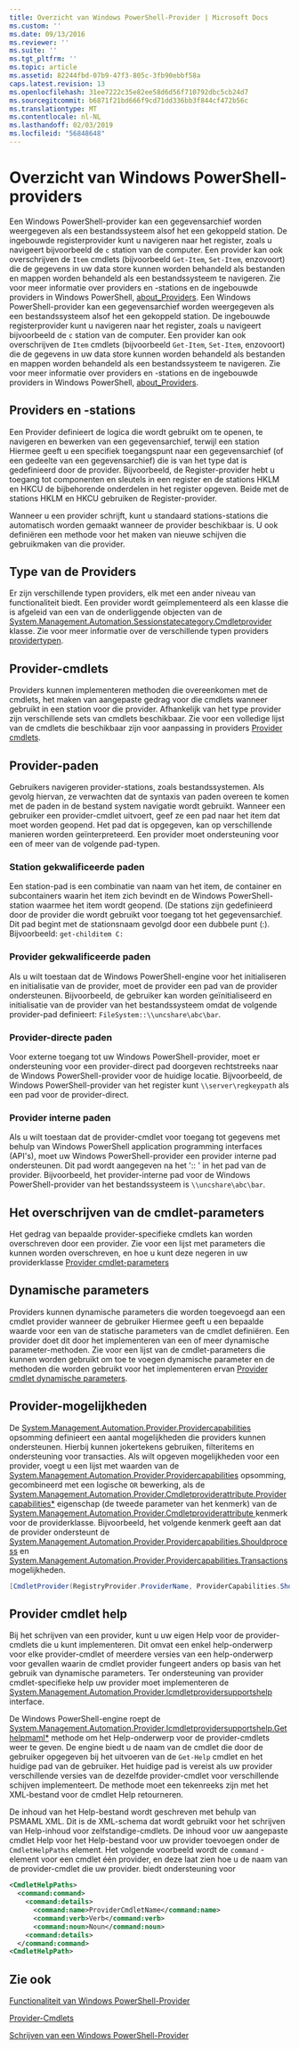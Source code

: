 ```yaml
---
title: Overzicht van Windows PowerShell-Provider | Microsoft Docs
ms.custom: ''
ms.date: 09/13/2016
ms.reviewer: ''
ms.suite: ''
ms.tgt_pltfrm: ''
ms.topic: article
ms.assetid: 82244fbd-07b9-47f3-805c-3fb90ebbf58a
caps.latest.revision: 13
ms.openlocfilehash: 31ee7222c35e82ee58d6d56f710792dbc5cb24d7
ms.sourcegitcommit: b6871f21bd666f9cd71dd336bb3f844cf472b56c
ms.translationtype: MT
ms.contentlocale: nl-NL
ms.lasthandoff: 02/03/2019
ms.locfileid: "56848648"
---
```

# <a name="windows-powershell-provider-overview"></a>Overzicht van Windows PowerShell-providers

Een Windows PowerShell-provider kan een gegevensarchief worden weergegeven als een bestandssysteem alsof het een gekoppeld station. De ingebouwde registerprovider kunt u navigeren naar het register, zoals u navigeert bijvoorbeeld de `c` station van de computer. Een provider kan ook overschrijven de `Item` cmdlets (bijvoorbeeld `Get-Item`, `Set-Item`, enzovoort) die de gegevens in uw data store kunnen worden behandeld als bestanden en mappen worden behandeld als een bestandssysteem te navigeren. Zie voor meer informatie over providers en -stations en de ingebouwde providers in Windows PowerShell, [about_Providers](/powershell/module/microsoft.powershell.core/about/about_providers).
Een Windows PowerShell-provider kan een gegevensarchief worden weergegeven als een bestandssysteem alsof het een gekoppeld station. De ingebouwde registerprovider kunt u navigeren naar het register, zoals u navigeert bijvoorbeeld de `c` station van de computer. Een provider kan ook overschrijven de `Item` cmdlets (bijvoorbeeld `Get-Item`, `Set-Item`, enzovoort) die de gegevens in uw data store kunnen worden behandeld als bestanden en mappen worden behandeld als een bestandssysteem te navigeren. Zie voor meer informatie over providers en -stations en de ingebouwde providers in Windows PowerShell, [about_Providers](/powershell/module/microsoft.powershell.core/about/about_providers).

## <a name="providers-and-drives"></a>Providers en -stations

Een Provider definieert de logica die wordt gebruikt om te openen, te navigeren en bewerken van een gegevensarchief, terwijl een station Hiermee geeft u een specifiek toegangspunt naar een gegevensarchief (of een gedeelte van een gegevensarchief) die is van het type dat is gedefinieerd door de provider. Bijvoorbeeld, de Register-provider hebt u toegang tot componenten en sleutels in een register en de stations HKLM en HKCU de bijbehorende onderdelen in het register opgeven. Beide met de stations HKLM en HKCU gebruiken de Register-provider.

Wanneer u een provider schrijft, kunt u standaard stations-stations die automatisch worden gemaakt wanneer de provider beschikbaar is. U ook definiëren een methode voor het maken van nieuwe schijven die gebruikmaken van die provider.

## <a name="type-of-providers"></a>Type van de Providers

Er zijn verschillende typen providers, elk met een ander niveau van functionaliteit biedt. Een provider wordt geïmplementeerd als een klasse die is afgeleid van een van de onderliggende objecten van de [System.Management.Automation.Sessionstatecategory.Cmdletprovider](/dotnet/api/System.Management.Automation.SessionStateCategory.CmdletProvider) klasse. Zie voor meer informatie over de verschillende typen providers [providertypen](./provider-types.md).

## <a name="provider-cmdlets"></a>Provider-cmdlets

Providers kunnen implementeren methoden die overeenkomen met de cmdlets, het maken van aangepaste gedrag voor die cmdlets wanneer gebruikt in een station voor die provider. Afhankelijk van het type provider zijn verschillende sets van cmdlets beschikbaar. Zie voor een volledige lijst van de cmdlets die beschikbaar zijn voor aanpassing in providers [Provider cmdlets](./provider-cmdlets.md).

## <a name="provider-paths"></a>Provider-paden

Gebruikers navigeren provider-stations, zoals bestandssystemen. Als gevolg hiervan, ze verwachten dat de syntaxis van paden overeen te komen met de paden in de bestand system navigatie wordt gebruikt. Wanneer een gebruiker een provider-cmdlet uitvoert, geef ze een pad naar het item dat moet worden geopend. Het pad dat is opgegeven, kan op verschillende manieren worden geïnterpreteerd. Een provider moet ondersteuning voor een of meer van de volgende pad-typen.

### <a name="drive-qualified-paths"></a>Station gekwalificeerde paden

Een station-pad is een combinatie van naam van het item, de container en subcontainers waarin het item zich bevindt en de Windows PowerShell-station waarmee het item wordt geopend. (De stations zijn gedefinieerd door de provider die wordt gebruikt voor toegang tot het gegevensarchief. Dit pad begint met de stationsnaam gevolgd door een dubbele punt (:). Bijvoorbeeld: `get-childitem C:`

### <a name="provider-qualified-paths"></a>Provider gekwalificeerde paden

Als u wilt toestaan dat de Windows PowerShell-engine voor het initialiseren en initialisatie van de provider, moet de provider een pad van de provider ondersteunen. Bijvoorbeeld, de gebruiker kan worden geïnitialiseerd en initialisatie van de provider van het bestandssysteem omdat de volgende provider-pad definieert: `FileSystem::\\uncshare\abc\bar`.

### <a name="provider-direct-paths"></a>Provider-directe paden

Voor externe toegang tot uw Windows PowerShell-provider, moet er ondersteuning voor een provider-direct pad doorgeven rechtstreeks naar de Windows PowerShell-provider voor de huidige locatie. Bijvoorbeeld, de Windows PowerShell-provider van het register kunt `\\server\regkeypath` als een pad voor de provider-direct.

### <a name="provider-internal-paths"></a>Provider interne paden

Als u wilt toestaan dat de provider-cmdlet voor toegang tot gegevens met behulp van Windows PowerShell application programming interfaces (API's), moet uw Windows PowerShell-provider een provider interne pad ondersteunen. Dit pad wordt aangegeven na het ':: ' in het pad van de provider. Bijvoorbeeld, het provider-interne pad voor de Windows PowerShell-provider van het bestandssysteem is `\\uncshare\abc\bar`.

## <a name="overriding-cmdlet-parameters"></a>Het overschrijven van de cmdlet-parameters

Het gedrag van bepaalde provider-specifieke cmdlets kan worden overschreven door een provider. Zie voor een lijst met parameters die kunnen worden overschreven, en hoe u kunt deze negeren in uw providerklasse [Provider cmdlet-parameters](./provider-cmdlet-parameters.md)

## <a name="dynamic-parameters"></a>Dynamische parameters

Providers kunnen dynamische parameters die worden toegevoegd aan een cmdlet provider wanneer de gebruiker Hiermee geeft u een bepaalde waarde voor een van de statische parameters van de cmdlet definiëren. Een provider doet dit door het implementeren van een of meer dynamische parameter-methoden. Zie voor een lijst van de cmdlet-parameters die kunnen worden gebruikt om toe te voegen dynamische parameter en de methoden die worden gebruikt voor het implementeren ervan [Provider cmdlet dynamische parameters](./provider-cmdlet-dynamic-parameters.md).

## <a name="provider-capabilities"></a>Provider-mogelijkheden

De [System.Management.Automation.Provider.Providercapabilities](/dotnet/api/System.Management.Automation.Provider.ProviderCapabilities) opsomming definieert een aantal mogelijkheden die providers kunnen ondersteunen. Hierbij kunnen jokertekens gebruiken, filteritems en ondersteuning voor transacties. Als wilt opgeven mogelijkheden voor een provider, voegt u een lijst met waarden van de [System.Management.Automation.Provider.Providercapabilities](/dotnet/api/System.Management.Automation.Provider.ProviderCapabilities) opsomming, gecombineerd met een logische `OR` bewerking, als de [ System.Management.Automation.Provider.Cmdletproviderattribute.Providercapabilities*](/dotnet/api/System.Management.Automation.Provider.CmdletProviderAttribute.ProviderCapabilities) eigenschap (de tweede parameter van het kenmerk) van de [System.Management.Automation.Provider.Cmdletproviderattribute ](/dotnet/api/System.Management.Automation.Provider.CmdletProviderAttribute) kenmerk voor de providerklasse. Bijvoorbeeld, het volgende kenmerk geeft aan dat de provider ondersteunt de [System.Management.Automation.Provider.Providercapabilities.Shouldprocess](/dotnet/api/System.Management.Automation.Provider.ProviderCapabilities.ShouldProcess) en [ System.Management.Automation.Provider.Providercapabilities.Transactions](/dotnet/api/System.Management.Automation.Provider.ProviderCapabilities.Transactions) mogelijkheden.

```csharp
[CmdletProvider(RegistryProvider.ProviderName, ProviderCapabilities.ShouldProcess | ProviderCapabilities.Transactions)]

```

## <a name="provider-cmdlet-help"></a>Provider cmdlet help

Bij het schrijven van een provider, kunt u uw eigen Help voor de provider-cmdlets die u kunt implementeren. Dit omvat een enkel help-onderwerp voor elke provider-cmdlet of meerdere versies van een help-onderwerp voor gevallen waarin de cmdlet provider fungeert anders op basis van het gebruik van dynamische parameters. Ter ondersteuning van provider cmdlet-specifieke help uw provider moet implementeren de [System.Management.Automation.Provider.Icmdletprovidersupportshelp](/dotnet/api/System.Management.Automation.Provider.ICmdletProviderSupportsHelp) interface.

De Windows PowerShell-engine roept de [System.Management.Automation.Provider.Icmdletprovidersupportshelp.Gethelpmaml*](/dotnet/api/System.Management.Automation.Provider.ICmdletProviderSupportsHelp.GetHelpMaml) methode om het Help-onderwerp voor de provider-cmdlets weer te geven. De engine biedt u de naam van de cmdlet die door de gebruiker opgegeven bij het uitvoeren van de `Get-Help` cmdlet en het huidige pad van de gebruiker. Het huidige pad is vereist als uw provider verschillende versies van de dezelfde provider-cmdlet voor verschillende schijven implementeert. De methode moet een tekenreeks zijn met het XML-bestand voor de cmdlet Help retourneren.

De inhoud van het Help-bestand wordt geschreven met behulp van PSMAML XML. Dit is de XML-schema dat wordt gebruikt voor het schrijven van Help-inhoud voor zelfstandige-cmdlets. De inhoud voor uw aangepaste cmdlet Help voor het Help-bestand voor uw provider toevoegen onder de `CmdletHelpPaths` element. Het volgende voorbeeld wordt de `command` -element voor een cmdlet één provider, en deze laat zien hoe u de naam van de provider-cmdlet die uw provider. biedt ondersteuning voor

```xml
<CmdletHelpPaths>
  <command:command>
    <command:details>
      <command:name>ProviderCmdletName</command:name>
      <command:verb>Verb</command:verb>
      <command:noun>Noun</command:noun>
    <command:details>
  </command:command>
<CmdletHelpPath>
```

## <a name="see-also"></a>Zie ook

[Functionaliteit van Windows PowerShell-Provider](./provider-types.md)

[Provider-Cmdlets](./provider-cmdlets.md)

[Schrijven van een Windows PowerShell-Provider](./writing-a-windows-powershell-provider.md)